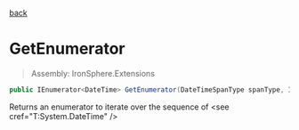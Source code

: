 ﻿

[back](/IronSphere.Extensions/DateTimeSpan)

# GetEnumerator

> Assembly: IronSphere.Extensions

```csharp
public IEnumerator<DateTime> GetEnumerator(DateTimeSpanType spanType, Int32 step)
```

Returns an enumerator to iterate over the sequence of &lt;see cref=&quot;T:System.DateTime&quot; /&gt;

 
